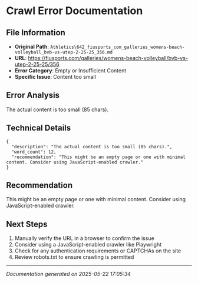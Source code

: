 # Crawl Error Documentation

## File Information
- **Original Path**: `Athletics\642_fiusports_com_galleries_womens-beach-volleyball_bvb-vs-utep-2-25-25_356.md`
- **URL**: https://fiusports.com/galleries/womens-beach-volleyball/bvb-vs-utep-2-25-25/356
- **Error Category**: Empty or Insufficient Content
- **Specific Issue**: Content too small

## Error Analysis
The actual content is too small (85 chars).

## Technical Details
```
{
  "description": "The actual content is too small (85 chars).",
  "word_count": 12,
  "recommendation": "This might be an empty page or one with minimal content. Consider using JavaScript-enabled crawler."
}
```

## Recommendation
This might be an empty page or one with minimal content. Consider using JavaScript-enabled crawler.

## Next Steps
1. Manually verify the URL in a browser to confirm the issue
2. Consider using a JavaScript-enabled crawler like Playwright
3. Check for any authentication requirements or CAPTCHAs on the site
4. Review robots.txt to ensure crawling is permitted

---
*Documentation generated on 2025-05-22 17:05:34*
